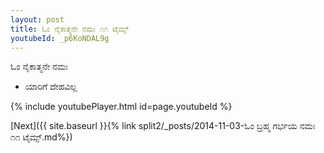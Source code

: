 ```yaml
---
layout: post
title: ಓಂ ನೈಕಾತ್ಮನೇ ನಮಃ ೧೧ ಟೈಮ್ಸ್
youtubeId: _p6KoNDAL9g
---
```

 
 
 ಓಂ ನೈಕಾತ್ಮನೇ ನಮಃ  
 
 -  ಯಾರಿಗೆ ದೇಹವಿಲ್ಲ 
 
  
 
  
 
 
 
 
 
 


{% include youtubePlayer.html id=page.youtubeId %}
 
[Next]({{ site.baseurl }}{% link  split2/_posts/2014-11-03-ಓಂ ಬ್ರಹ್ಮ ಗರ್ಭಯ ನಮಃ ೧೧ ಟೈಮ್ಸ್.md%})
 
